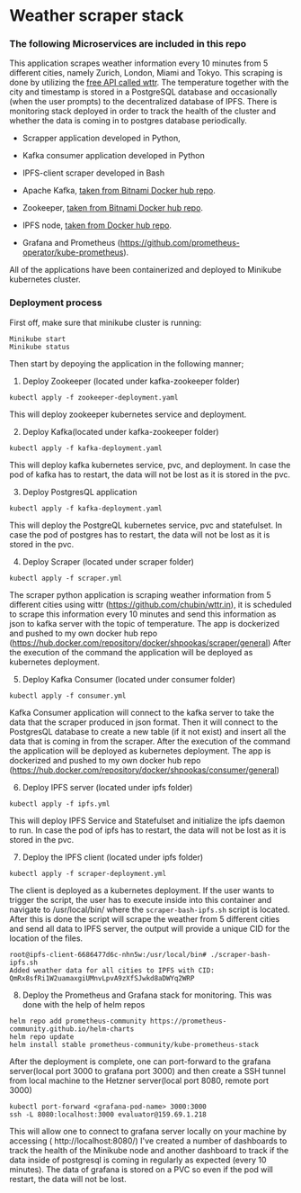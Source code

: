 # Weather scraper stack

### The following Microservices are included in this repo

This application scrapes weather information every 10 minutes from 5 different cities, namely Zurich, London, Miami and Tokyo. This scraping is done by utilizing the [free API called wttr](https://github.com/chubin/wttr.in). 
The temperature together with the city and timestamp is stored in a PostgreSQL database and occasionally (when the user prompts) to the decentralized database of IPFS. 
There is monitoring stack deployed in order to track the health of the cluster and whether the data is coming in to postgres database periodically. 

* Scrapper application developed in Python,  

* Kafka consumer application developed in Python 

* IPFS-client scraper developed in Bash

* Apache Kafka, [taken from Bitnami Docker hub repo](https://hub.docker.com/r/bitnami/kafka/tags).

* Zookeeper,  [taken from Bitnami Docker hub repo](https://hub.docker.com/r/bitnami/zookeeper/tags).

* IPFS node, [taken from Docker hub repo](https://hub.docker.com/r/ipfs/go-ipfs).

* Grafana and Prometheus (https://github.com/prometheus-operator/kube-prometheus).


All of the applications have been containerized and deployed to Minikube kubernetes cluster.


### Deployment process

First off, make sure that minikube cluster is running:
```
Minikube start
Minikube status
```

Then start by depoying the application in the following manner;

1. Deploy Zookeeper (located under kafka-zookeeper folder)
  ```
  kubectl apply -f zookeeper-deployment.yaml 
  ```
  This will deploy zookeeper kubernetes service and deployment. 

2. Deploy Kafka(located under kafka-zookeeper folder) 
  ```
  kubectl apply -f kafka-deployment.yaml    
  ```
  This will deploy kafka kubernetes service, pvc, and deployment. In case the pod of kafka has to restart, the data will not be lost as it is stored in the pvc. 

3. Deploy PostgresQL application
  ```
  kubectl apply -f kafka-deployment.yaml    
  ```
  This will deploy the PostgreQL kubernetes service, pvc and statefulset. In case the pod of postgres has to restart, the data will not be lost as it is stored in the pvc. 

4. Deploy Scraper (located under scraper folder)
  ```
  kubectl apply -f scraper.yml  
  ```
  The scraper python application is scraping weather information from 5 different cities using wittr (https://github.com/chubin/wttr.in), it is scheduled to scrape this information every 10 minutes and send this information as json to kafka server   with the topic of temperature.
  The app is dockerized and pushed to my own docker hub repo (https://hub.docker.com/repository/docker/shpookas/scraper/general) 
  After the execution of the command the application will be deployed as kubernetes deployment. 

5. Deploy Kafka Consumer (located under consumer folder)
  ```
  kubectl apply -f consumer.yml  
  ```
  Kafka Consumer application will connect to the kafka server to take the data that the scraper produced in json format. Then it will connect to the PostgresQL database to create a new table (if it not exist) and insert all the data that is         coming   in from the scraper. 
  After the execution of the command the application will be deployed as kubernetes deployment. 
  The app is dockerized and pushed to my own docker hub repo (https://hub.docker.com/repository/docker/shpookas/consumer/general) 

6. Deploy IPFS server (located under ipfs folder)
  ```
  kubectl apply -f ipfs.yml  
  ```
  This will deploy IPFS Service and Statefulset and initialize the ipfs daemon to run. In case the pod of ipfs has to restart, the data will not be lost as it is stored in the pvc.

7. Deploy the IPFS client (located under ipfs folder)
  ```
  kubectl apply -f scraper-deployment.yml
  ```
  The client is deployed as a kubernetes deployment. If the user wants to trigger the script, the user has to execute inside into this container and navigate to /usr/local/bin/ where the  ``` scraper-bash-ipfs.sh ``` script is located. After this    is done the script will scrape the weather from 5 different cities and send all data to IPFS server, the output will provide a unique CID for the location of the files. 
  ```
  root@ipfs-client-6686477d6c-nhn5w:/usr/local/bin# ./scraper-bash-ipfs.sh 
  Added weather data for all cities to IPFS with CID: QmRx8sfRi1W2uamaxgiUMnvLpvA9zXfSJwkd8aDWYq2WRP
  ```
8. Deploy the Prometheus and Grafana stack for monitoring.
   This was done with the help of helm repos
 ```
 helm repo add prometheus-community https://prometheus-community.github.io/helm-charts
 helm repo update
 helm install stable prometheus-community/kube-prometheus-stack
 ```
After the deployment is complete, one can port-forward to the grafana server(local port 3000 to grafana port 3000) and then create a SSH tunnel from local machine to the Hetzner server(local port 8080, remote port 3000)
 ```
 kubectl port-forward <grafana-pod-name> 3000:3000
 ssh -L 8080:localhost:3000 evaluator@159.69.1.218
 ```
 This will allow one to connect to grafana server locally on your machine by accessing ( http://localhost:8080/)
 I've created a number of dashboards to track the health of the Minikube node and another dashboard to track if the data inside of postgresql is coming in regularly as expected (every 10 minutes).
 The data of grafana is stored on a PVC so even if the pod will restart, the data will not be lost. 
   
   
